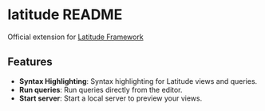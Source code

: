 # latitude README

Official extension for [Latitude Framework](https://docs.latitude.so/guides/getting-started/introduction)

## Features

- **Syntax Highlighting**: Syntax highlighting for Latitude views and queries.
- **Run queries**: Run queries directly from the editor.
- **Start server**: Start a local server to preview your views.
